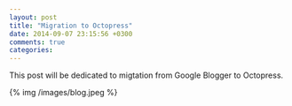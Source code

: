```yaml
---
layout: post
title: "Migration to Octopress"
date: 2014-09-07 23:15:56 +0300
comments: true
categories: 
---
```


This post will be dedicated to migtation from Google Blogger to Octopress.

{% img /images/blog.jpeg %}